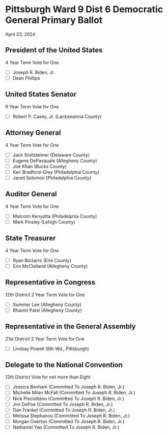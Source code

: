 # Pittsburgh Ward 9 Dist 6 Democratic General Primary Ballot
April 23, 2024

## President of the United States
4 Year Term
Vote for One
- [ ] Joseph R. Biden, Jr.
- [ ] Dean Phillips

## United States Senator
6 Year Term
Vote for One
- [ ] Robert P. Casey, Jr. (Lackawanna County)

## Attorney General
4 Year Term
Vote for One
- [ ] Jack Stollsteimer (Delaware County)
- [ ] Eugene DePasquale (Allegheny County)
- [ ] Joe Khan (Bucks County)
- [ ] Keir Bradford-Grey (Philadelphia County)
- [ ] Jared Solomon (Philadelphia County)
  
## Auditor General
4 Year Term
Vote for One
- [ ] Malcolm Kenyatta (Philadelphia County)
- [ ] Mark Pinsley (Lehigh County)

## State Treasurer
4 Year Term
Vote for One
- [ ] Ryan Bizzarro (Erie County)
- [ ] Erin McClelland (Allegheny County)

## Representative in Congress
12th District
2 Year Term
Vote for One
- [ ] Summer Lee (Allegheny County)
- [ ] Bhavini Patel (Allegheny County)

## Representative in the General Assembly
21st District
2 Year Term
Vote for One
- [ ] Lindsay Powell (6th Wd., Pittsburgh)

## Delegate to the National Convention
12th District
Vote for not more than Eight
- [ ] Jessica Benham (Committed To Joseph R. Biden, Jr.)
- [ ] Michelle Milan McFall (Committed To Joseph R. Biden, Jr.)
- [ ] Nick Pisciottano (Committed To Joseph R. Biden, Jr.)
- [ ] Jim DePoe (Committed To Joseph R. Biden, Jr.)
- [ ] Dan Frankel (Committed To Joseph R. Biden, Jr.)
- [ ] Melissa Stephanou (Committed To Joseph R. Biden, Jr.)
- [ ] Morgan Overton (Committed To Joseph R. Biden, Jr.)
- [ ] Nathaniel Yap (Committed To Joseph R. Biden, Jr.)
